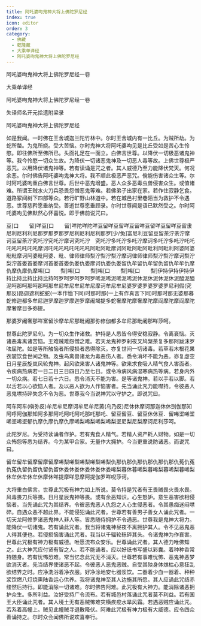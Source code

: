 ```yaml
---
title: 阿吒婆呴鬼神大将上佛陀罗尼经
index: true
icon: editor
order: 3
category:
  - 佛藏
  - 乾隆藏
  - 大乘单译经
  - 阿吒婆呴鬼神大将上佛陀罗尼经
---
```


阿吒婆呴鬼神大将上佛陀罗尼经一卷  

大乘单译经  

阿吒婆呴鬼神大将上佛陀罗尼经一卷  

失译师名开元拾遗附梁录  

阿吒婆呴鬼神大将上佛陀罗尼经  

如是我闻。一时佛在王舍城迦兰陀竹林中。尔时王舍城内有一比丘。为贼所劫。为蛇所螫。为鬼所娆。受大苦恼。尔时鬼神大将阿吒婆呴见是比丘受如是苦心生怜愍。即往佛所至佛所已。头面礼足在一面立。白佛言世尊。以降伏一切极恶诸鬼神等。我今怜愍一切众生故。为降伏一切诸恶鬼神及一切恶人毒等故。上佛世尊极严恶咒。以用降伏诸鬼神等。若有读诵是咒之者。其人威德乃至力能降伏梵天。何况余恶。尔时佛告阿吒婆呴鬼神大将。我不顺此极恶严恶咒。傥能伤害诸众生等。尔时阿吒婆呴重白佛言世尊。后世中恶鬼增盛。恶人众多恶毒虫兽侵害众生。或值诸难。所谓王贼水火刀兵恐畏怨憎恶鬼等难。若佛弟子出家在家。若作住寂静乞食。道路冢间树下四部等众。若行旷野山林道中。若在城邑村里巷陌当为救护不令遇恶。世尊慈矜愿垂纳受。善逝世尊愿垂顾录。尔时世尊闻是语已默然受之。尔时阿吒婆呴见佛默然心怀喜悦。即于佛前说咒曰。  

豆[口　　留]咩豆[口　　留]咩陀咩陀咩豆留咩豆留咩豆留咩豆留咩豆留咩豆留隶尼利尼利利尼那罗那罗那罗尼利尼利尼利那罗[少/兔]富尼利豆留豆留荼泞荼泞摩诃豆留荼泞究吒泞究吒泞摩诃究吒泞　究吒泞多吒泞多吒泞摩诃多吒泞多吒泞吒吒吒吒吒吒吒吒摩诃吒吒吒吒吒吒吒吒阿毗阿毗摩诃阿毗阿毗阿毗利阿毗利阿婆阿婆毗毗摩诃阿婆毗阿婆、毗、律师律师梨泞梨泞梨泞摩诃律师律师梨泞梨泞摩诃梨泞梨泞首娄首娄摩诃首娄首娄仇娄仇娄摩诃仇娄仇娄留仇牟留仇牟留仇留仇牟牟仇摩仇摩仇摩仇摩唏[口　　梨]唏[口　　梨]唏[口　　梨]唏[口　　梨]伊持伊持伊持伊持比持比持比持比持呵罗呵罗呵罗呵罗唏泥唏泥唏泥唏泥休泥休泥休泥休泥醯泥醯泥呵那呵那呵那呵那牟尼牟尼牟尼牟尼摩诃牟尼牟尼婆罗婆罗婆罗婆罗尼利假(究那反)路迦遮利蛇蛇(一本作恤下同)时那时那(一上有作真言下同)时那时那无婆那暮蛇修迦都多牟尼迦罗摩迦罗摩迦罗摩阇竭提多蛇奢摩陀摩奢摩陀摩阎摩陀摩阎摩陀摩奢摩目多弥提。  

那婆罗阇奢那咩富留沙摩牟尼那毗阇那弥修伽都多牟尼那毗阇那咩莎呵。  

世尊此陀罗尼句。为一切众生作诸救。护持是人悉皆令得安稳寂静。令离衰恼。灭诸恶毒离诸苦恼。王难贼难怨憎之难。若天龙鬼神罗刹夜叉鸠槃荼复多那阿跋沫罗呿屈陀。如是等所触恼者所侵损者悉得除灭。亦复世间一切诸毒。若草若木根花果衣裳饮食世间之物。及虫鸟禽兽诸龙为毒恶伤人者。悉令消坏不能为恶。亦复虚空日月星辰旋岚风轮鬼神。起风欲来害人诸鬼神等。欲来求食吸人精气食人害面者。令疾病热病若一日二日三日四日乃至七日。或令冷病风病湿寒病热等病。若身内外一切众病。若七日若十六日。悉令消灭不能为害。是等诸鬼神。若以手若以脚。若以舌若以心欲恼人者。及以恶人欲为人作恼害者。先当诵此咒力能噤持。令彼恶人恶鬼噤持碎失念不令为恶。世尊我今当说神咒以守护之。即说咒曰。  

阿车阿车(嗔弥反)牟尼牟尼摩诃牟尼牟尼薁(乌乃反)尼休休摩诃那迦休休剅伽那知阿呼阿伽那知阿多那阿吒阿吒阿吒那吒那吒、留豆留豆、留豆休休豆．留唏埿唏埿唏埿唏埿郁仇摩仇摩仇摩仇摩唏梨唏梨唏梨唏梨埿尼梨尼梨摩诃尼利莎呵。  

此陀罗尼。为受持读诵者作护。若有鬼食人精气。若精人资产耗人财物。如是一切众怖怨等悉为结界。今为某甲合家。无量作大拥护。今当更重说防诸恶。而说咒曰。  

留牟留牟留摩留摩留摩唏梨唏梨唏梨唏梨唏梨仇那仇那仇那仇那仇那仇那仇菟仇菟仇菟仇留仇留仇留仇留休娄休娄休娄休娄休娄唏梨暮休暮唏梨暮唏梨暮唏梨暮唏梨休牟休牟休牟休摩休咩提摩咩思摩阿提伽罗咩唲莎诃。  

大将重白佛言。世尊此咒极有神力如上所说。莫令持是咒者有王畏贼畏火畏水畏。风毒畏刀兵等畏。日月星辰鬼神等畏。或有余恶知识。心生怒妒。意生恶害欲相侵恼者。当先诵此咒为其结界。令彼恶鬼恶人仇怨之人心生侵恶者。令其愚痴迷闷噤碎。自遇众恶不越此界。不能侵犯诵此咒者。世尊若有善男子善女人诵此咒者。一切天龙阿修罗诸恶鬼神人非人等。皆悉随侍拥护不令遇恶。世尊我是鬼神大将力。能降伏一切诸鬼。若有诵此咒者。我当将诸鬼神昼夜不离拥护其人。令不见恶鬼恶人得其便也。若侵损恼害诵此咒者。我当以千辐轮轹碎其头。令诸鬼神为作衰害。世尊此咒极有神力极有威德。唯愿流布众安乐。世尊诵此咒者。其人德力唯佛知之。此大神咒应付贤有智之人。若不能诵者。应以好纸书写盛以彩囊。着种种香常持随身。若有忧怖恐难。常当忆念此咒无不消灭。世尊若有事难忧怖、恶鬼神恶梦欲消灭者。先当结界使诸恶不起。令彼恶人恶鬼恶贼。自受其殃身体燋枯心意狂乱欲结界之时。应净洗浴着净衣服。好净涂地安七器浆饮。二器着少血一器着、种种浆饮燃八灯烧熏陆香运心供养。我将诸鬼神至其人边施其所愿。其人应诵此咒结赤缕然后持行。即能消除一切诸难。尔时佛告阿难。此咒极有大神力。能消除诸恶拥护众生。多所利益。汝好受持广令流布。若有城邑村落诵此咒者莫不利益。若有国王大臣诵此咒者。其人境土无有恶贼怖难灾横疾疫水旱风霜。若遇恶贼应诵此咒。若系着高幢上。贼见此幢贼寻退散降伏。阿难此咒极有神力极有大威德。应令四众善诵持之。尔时众会闻佛所说欢喜奉行。  
